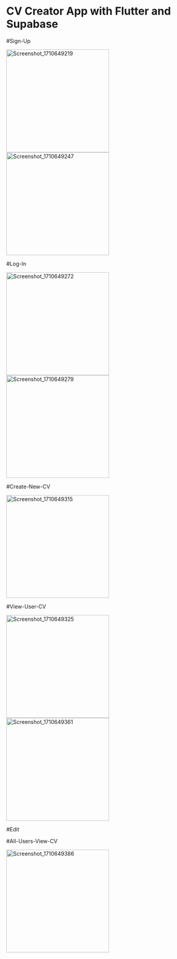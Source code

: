 # CV Creator App with Flutter and Supabase

#Sign-Up

<img src="https://github.com/mohammed0172000/Project-7/assets/82112256/16ecfeae-d2fd-4ec6-abe4-cf54b2ca1e89" width="271" alt="Screenshot_1710649219">
<img src="https://github.com/mohammed0172000/Project-7/assets/82112256/1082eb22-48d7-4265-9e02-ce050044214c" width="271" alt="Screenshot_1710649247">

#Log-In

<img src="https://github.com/mohammed0172000/Project-7/assets/82112256/c9ae4b90-dae4-4d36-b7d6-a3a50a9dd572" width="271" alt="Screenshot_1710649272">
<img src="https://github.com/mohammed0172000/Project-7/assets/82112256/344eca2d-8f50-451f-becc-1b4e0a188427" width="271" alt="Screenshot_1710649279">


#Create-New-CV

<img src="https://github.com/mohammed0172000/Project-7/assets/82112256/9688f686-7b78-4cdf-b4f4-12bb6bf16125" width="271" alt="Screenshot_1710649315">


#View-User-CV

<img src="https://github.com/mohammed0172000/Project-7/assets/82112256/4be0a8ec-039c-4ae2-a7b7-a7d438296fd5" width="271" alt="Screenshot_1710649325">
<img src="https://github.com/mohammed0172000/Project-7/assets/82112256/3852b9e9-e7fe-4b98-879a-a458cdc04f67" width="271" alt="Screenshot_1710649361">


#Edit

#All-Users-View-CV

<img src="https://github.com/mohammed0172000/Project-7/assets/82112256/46bf2ba8-ad27-46eb-83da-dd8e238d8175" width="271" alt="Screenshot_1710649386">





